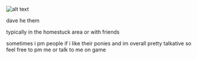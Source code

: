 
![alt text](https://i.pinimg.com/736x/dc/ca/5e/dcca5e5d20026a8e3881c96e8108889e.jpg)

dave he them 

typically in the homestuck area or with friends 

sometimes i pm people if i like their ponies and im overall pretty talkative so feel free to pm me or talk to me on game 
